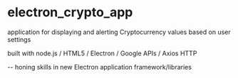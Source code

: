 # electron_crypto_app


application for displaying and alerting Cryptocurrency values
based on user settings

built with node.js / HTML5 / Electron / Google APIs / Axios HTTP

-- honing skills in new Electron application framework/libraries
